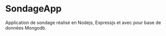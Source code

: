 # SondageApp
Application de sondage réalisé en Nodejs, Expressjs et avec pour base de données Mongodb.
